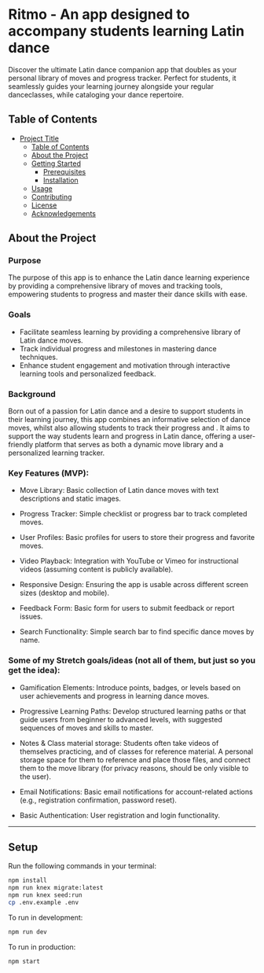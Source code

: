 # Ritmo - An app designed to accompany students learning Latin dance

Discover the ultimate Latin dance companion app that doubles as your personal library of moves and progress tracker. Perfect for students, it seamlessly guides your learning journey alongside your regular danceclasses, while cataloging your dance repertoire.

## Table of Contents

- [Project Title](#project-title)
  - [Table of Contents](#table-of-contents)
  - [About the Project](#about-the-project)
  - [Getting Started](#getting-started)
    - [Prerequisites](#prerequisites)
    - [Installation](#installation)
  - [Usage](#usage)
  - [Contributing](#contributing)
  - [License](#license)
  - [Acknowledgements](#acknowledgements)


## About the Project

### Purpose
The purpose of this app is to enhance the Latin dance learning experience by providing a comprehensive library of moves and tracking tools, empowering students to progress and master their dance skills with ease.

### Goals
- Facilitate seamless learning by providing a comprehensive library of Latin dance moves.
- Track individual progress and milestones in mastering dance techniques.
- Enhance student engagement and motivation through interactive learning tools and personalized feedback.

### Background
Born out of a passion for Latin dance and a desire to support students in their learning journey, this app combines an informative selection of dance moves, whilst also allowing students to track their progress and . It aims to support the way students learn and progress in Latin dance, offering a user-friendly platform that serves as both a dynamic move library and a personalized learning tracker.

### Key Features (MVP):

- Move Library: Basic collection of Latin dance moves with text descriptions and static images.

- Progress Tracker: Simple checklist or progress bar to track completed moves.

- User Profiles: Basic profiles for users to store their progress and favorite moves.

- Video Playback: Integration with YouTube or Vimeo for instructional videos (assuming content is publicly available).

- Responsive Design: Ensuring the app is usable across different screen sizes (desktop and mobile).

- Feedback Form: Basic form for users to submit feedback or report issues.

- Search Functionality: Simple search bar to find specific dance moves by name.




### Some of my Stretch goals/ideas (not all of them, but just so you get the idea):
- Gamification Elements: Introduce points, badges, or levels based on user achievements and progress in learning dance moves.

- Progressive Learning Paths: Develop structured learning paths or that guide users from beginner to advanced levels, with suggested sequences of moves and skills to master.

- Notes & Class material storage: Students often take videos of themselves practicing, and of classes for reference material. A personal storage space for them to reference and place those files, and connect them to the move library (for privacy reasons, should be only visible to the user).
  
- Email Notifications: Basic email notifications for account-related actions (e.g., registration confirmation, password reset).

- Basic Authentication: User registration and login functionality.




---

## Setup

Run the following commands in your terminal:

```sh
npm install
npm run knex migrate:latest
npm run knex seed:run
cp .env.example .env
```

To run in development:
```sh
npm run dev
```

To run in production:
```sh
npm start
```
